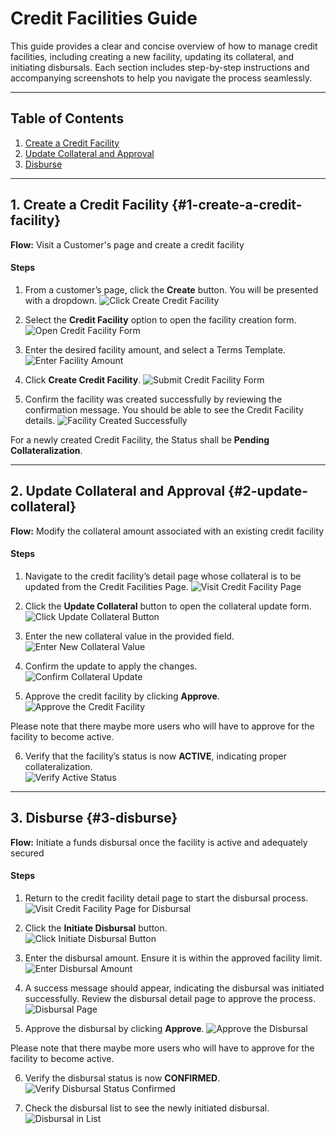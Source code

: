 # Credit Facilities Guide

This guide provides a clear and concise overview of how to manage credit facilities, including creating a new facility, updating its collateral, and initiating disbursals. Each section includes step-by-step instructions and accompanying screenshots to help you navigate the process seamlessly.

---

## Table of Contents
1. [Create a Credit Facility](#1-create-a-credit-facility)  
2. [Update Collateral and Approval](#2-update-collateral)  
3. [Disburse](#3-disburse)  
<!-- 4. [Payments](#4-payments) TODO: -->

---

## 1. Create a Credit Facility {#1-create-a-credit-facility}

**Flow:** Visit a Customer's page and create a credit facility

#### Steps

1. From a customer’s page, click the **Create** button. You will be presented with a dropdown.
   ![Click Create Credit Facility](./screenshots/credit-facilities.cy.ts/1_click_create_credit_facility_button.png)

<!-- new-page -->

2. Select the **Credit Facility** option to open the facility creation form.  
   ![Open Credit Facility Form](./screenshots/credit-facilities.cy.ts/2_open_credit_facility_form.png)

3. Enter the desired facility amount, and select a Terms Template.  
   ![Enter Facility Amount](./screenshots/credit-facilities.cy.ts/3_enter_facility_amount.png)

<!-- new-page -->

4. Click **Create Credit Facility**. 
   ![Submit Credit Facility Form](./screenshots/credit-facilities.cy.ts/4_submit_credit_facility_form.png)

5. Confirm the facility was created successfully by reviewing the confirmation message. You should be able to see the Credit Facility details.
   ![Facility Created Successfully](./screenshots/credit-facilities.cy.ts/5_credit_facility_created_success.png)

For a newly created Credit Facility, the Status shall be **Pending Collateralization**.

<!-- new-page -->

---

## 2. Update Collateral and Approval {#2-update-collateral}

**Flow:** Modify the collateral amount associated with an existing credit facility

#### Steps

1. Navigate to the credit facility’s detail page whose collateral is to be updated from the Credit Facilities Page.
   ![Visit Credit Facility Page](./screenshots/credit-facilities.cy.ts/6_visit_credit_facility_page.png)

2. Click the **Update Collateral** button to open the collateral update form.  
   ![Click Update Collateral Button](./screenshots/credit-facilities.cy.ts/7_click_update_collateral_button.png)

<!-- new-page -->

3. Enter the new collateral value in the provided field.  
   ![Enter New Collateral Value](./screenshots/credit-facilities.cy.ts/8_enter_new_collateral_value.png)

4. Confirm the update to apply the changes.  
   ![Confirm Collateral Update](./screenshots/credit-facilities.cy.ts/9_confirm_collateral_update.png)

<!-- new-page -->

5. Approve the credit facility by clicking **Approve**.
  ![Approve the Credit Facility](./screenshots/credit-facilities.cy.ts/9_1_approve.png)

Please note that there maybe more users who will have to approve for the facility to become active.

6. Verify that the facility’s status is now **ACTIVE**, indicating proper collateralization.  
   ![Verify Active Status](./screenshots/credit-facilities.cy.ts/10_verify_active_status.png)

---

<!-- new-page -->

## 3. Disburse {#3-disburse}

**Flow:** Initiate a funds disbursal once the facility is active and adequately secured

#### Steps

1. Return to the credit facility detail page to start the disbursal process.  
   ![Visit Credit Facility Page for Disbursal](./screenshots/credit-facilities.cy.ts/11_visit_credit_facility_page_for_disbursal.png)

2. Click the **Initiate Disbursal** button.  
   ![Click Initiate Disbursal Button](./screenshots/credit-facilities.cy.ts/12_click_initiate_disbursal_button.png)

<!-- new-page -->

3. Enter the disbursal amount. Ensure it is within the approved facility limit.  
   ![Enter Disbursal Amount](./screenshots/credit-facilities.cy.ts/13_enter_disbursal_amount.png)

4. A success message should appear, indicating the disbursal was initiated successfully. Review the disbursal detail page to approve the process.
   ![Disbursal Page](./screenshots/credit-facilities.cy.ts/15_disbursal_page.png)

<!-- new-page -->

5. Approve the disbursal by clicking **Approve**.
  ![Approve the Disbursal](./screenshots/credit-facilities.cy.ts/16_1_approve.png)

Please note that there maybe more users who will have to approve for the facility to become active.

6. Verify the disbursal status is now **CONFIRMED**.  
   ![Verify Disbursal Status Confirmed](./screenshots/credit-facilities.cy.ts/17_verify_disbursal_status_confirmed.png)

<!-- new-page -->

7. Check the disbursal list to see the newly initiated disbursal.  
   ![Disbursal in List](./screenshots/credit-facilities.cy.ts/18_disbursal_in_list.png)

